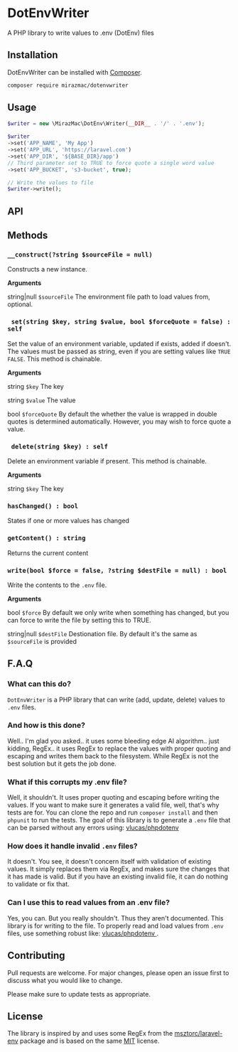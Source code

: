 # DotEnvWriter

A PHP library to write values to .env (DotEnv) files

## Installation

DotEnvWriter can be installed with [Composer](https://getcomposer.org/).
```bash
composer require mirazmac/dotenvwriter
```

## Usage

```php
$writer = new \MirazMac\DotEnv\Writer(__DIR__ . '/' . '.env');

$writer
->set('APP_NAME', 'My App')
->set('APP_URL', 'https://laravel.com')
->set('APP_DIR', '${BASE_DIR}/app')
// Third parameter set to TRUE to force quote a single word value
->set('APP_BUCKET', 's3-bucket', true);

// Write the values to file
$writer->write();

```
## API
## Methods

### ``__construct(?string $sourceFile = null)``

Constructs a new instance.

**Arguments**

string|null           ``$sourceFile``  The environment file path to load values from, optional.


### `` set(string $key, string $value, bool $forceQuote = false) : self``
Set the value of an environment variable, updated if exists, added if doesn't. The values must be passed as string, even if you are setting values like ``TRUE`` ``FALSE``.
This method is chainable.

**Arguments**

string  ``$key``        The key

string  ``$value``      The value

bool    ``$forceQuote``  By default the whether the value is wrapped in double quotes is determined automatically. However, you may wish to force quote a value.


### `` delete(string $key) : self``
Delete an environment variable if present. This method is chainable.

**Arguments**

string  ``$key``        The key

### ``hasChanged() : bool``
States if one or more values has changed

### ``getContent() : string``
Returns the current content

### ``write(bool $force = false, ?string $destFile = null) : bool``
Write the contents to the ``.env`` file.

**Arguments**

bool  ``$force``  By default we only write when something has changed, but you can force to write the file by setting this to TRUE.

string|null ``$destFile`` Destionation file. By default it's the same as ``$sourceFile`` is provided



## F.A.Q
### What can this do?
``DotEnvWriter`` is a PHP library that can write (add, update, delete) values to ``.env`` files.
### And how is this done?
Well.. I'm glad you asked.. it uses some bleeding edge AI algorithm.. just kidding, RegEx.. it uses RegEx to replace the values with proper quoting and escaping and writes them back to the filesystem. While RegEx is not the best solution but it gets the job done.

### What if this corrupts my .env file?
Well, it shouldn't. It uses proper quoting and escaping before writing the values. If you want to make sure it generates a valid file, well, that's why tests are for. You can clone the repo and run ``composer install`` and then ``phpunit`` to run the tests.
The goal of this library is to generate a ``.env`` file that can be parsed without any errors using: [vlucas/phpdotenv
](https://github.com/vlucas/phpdotenv)

### How does it handle invalid ``.env`` files?
It doesn't. You see, it doesn't concern itself with validation of existing values. It simply replaces them via RegEx, and makes sure the changes that it has made is valid. But if you have an existing invalid file, it can do nothing to validate or fix that.

### Can I use this to read values from an .env file?
Yes, you can. But you really shouldn't. Thus they aren't documented. This library is for writing to the file. To properly read and load values from ``.env`` files, use something robust like:  [vlucas/phpdotenv
](https://github.com/vlucas/phpdotenv).



## Contributing
Pull requests are welcome. For major changes, please open an issue first to discuss what you would like to change.

Please make sure to update tests as appropriate.

## License
The library is inspired by and uses some RegEx from the [msztorc/laravel-env](https://github.com/msztorc/laravel-env) package and is based on the same
[MIT](https://github.com/MirazMac/DotEnvWriter/blob/master/LICENSE) license.
